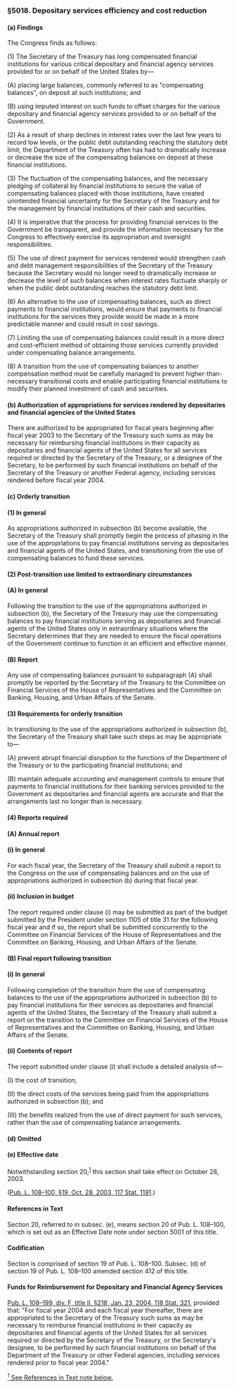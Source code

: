 ### §5018. Depositary services efficiency and cost reduction ###

[]()

#### (a) Findings ####

The Congress finds as follows:

[]()

(1) The Secretary of the Treasury has long compensated financial institutions for various critical depositary and financial agency services provided for or on behalf of the United States by—

[]()

(A) placing large balances, commonly referred to as "compensating balances", on deposit at such institutions; and

[]()

(B) using imputed interest on such funds to offset charges for the various depositary and financial agency services provided to or on behalf of the Government.

[]()

(2) As a result of sharp declines in interest rates over the last few years to record low levels, or the public debt outstanding reaching the statutory debt limit, the Department of the Treasury often has had to dramatically increase or decrease the size of the compensating balances on deposit at these financial institutions.

[]()

(3) The fluctuation of the compensating balances, and the necessary pledging of collateral by financial institutions to secure the value of compensating balances placed with those institutions, have created unintended financial uncertainty for the Secretary of the Treasury and for the management by financial institutions of their cash and securities.

[]()

(4) It is imperative that the process for providing financial services to the Government be transparent, and provide the information necessary for the Congress to effectively exercise its appropriation and oversight responsibilities.

[]()

(5) The use of direct payment for services rendered would strengthen cash and debt management responsibilities of the Secretary of the Treasury because the Secretary would no longer need to dramatically increase or decrease the level of such balances when interest rates fluctuate sharply or when the public debt outstanding reaches the statutory debt limit.

[]()

(6) An alternative to the use of compensating balances, such as direct payments to financial institutions, would ensure that payments to financial institutions for the services they provide would be made in a more predictable manner and could result in cost savings.

[]()

(7) Limiting the use of compensating balances could result in a more direct and cost-efficient method of obtaining those services currently provided under compensating balance arrangements.

[]()

(8) A transition from the use of compensating balances to another compensation method must be carefully managed to prevent higher-than-necessary transitional costs and enable participating financial institutions to modify their planned investment of cash and securities.

[]()

#### (b) Authorization of appropriations for services rendered by depositaries and financial agencies of the United States ####

There are authorized to be appropriated for fiscal years beginning after fiscal year 2003 to the Secretary of the Treasury such sums as may be necessary for reimbursing financial institutions in their capacity as depositaries and financial agents of the United States for all services required or directed by the Secretary of the Treasury, or a designee of the Secretary, to be performed by such financial institutions on behalf of the Secretary of the Treasury or another Federal agency, including services rendered before fiscal year 2004.

[]()

#### (c) Orderly transition ####

[]()

#### (1) In general ####

As appropriations authorized in subsection (b) become available, the Secretary of the Treasury shall promptly begin the process of phasing in the use of the appropriations to pay financial institutions serving as depositaries and financial agents of the United States, and transitioning from the use of compensating balances to fund these services.

[]()

#### (2) Post-transition use limited to extraordinary circumstances ####

[]()

#### (A) In general ####

Following the transition to the use of the appropriations authorized in subsection (b), the Secretary of the Treasury may use the compensating balances to pay financial institutions serving as depositaries and financial agents of the United States only in extraordinary situations where the Secretary determines that they are needed to ensure the fiscal operations of the Government continue to function in an efficient and effective manner.

[]()

#### (B) Report ####

Any use of compensating balances pursuant to subparagraph (A) shall promptly be reported by the Secretary of the Treasury to the Committee on Financial Services of the House of Representatives and the Committee on Banking, Housing, and Urban Affairs of the Senate.

[]()

#### (3) Requirements for orderly transition ####

In transitioning to the use of the appropriations authorized in subsection (b), the Secretary of the Treasury shall take such steps as may be appropriate to—

[]()

(A) prevent abrupt financial disruption to the functions of the Department of the Treasury or to the participating financial institutions; and

[]()

(B) maintain adequate accounting and management controls to ensure that payments to financial institutions for their banking services provided to the Government as depositaries and financial agents are accurate and that the arrangements last no longer than is necessary.

[]()

#### (4) Reports required ####

[]()

#### (A) Annual report ####

[]()

#### (i) In general ####

For each fiscal year, the Secretary of the Treasury shall submit a report to the Congress on the use of compensating balances and on the use of appropriations authorized in subsection (b) during that fiscal year.

[]()

#### (ii) Inclusion in budget ####

The report required under clause (i) may be submitted as part of the budget submitted by the President under section 1105 of title 31 for the following fiscal year and if so, the report shall be submitted concurrently to the Committee on Financial Services of the House of Representatives and the Committee on Banking, Housing, and Urban Affairs of the Senate.

[]()

#### (B) Final report following transition ####

[]()

#### (i) In general ####

Following completion of the transition from the use of compensating balances to the use of the appropriations authorized in subsection (b) to pay financial institutions for their services as depositaries and financial agents of the United States, the Secretary of the Treasury shall submit a report on the transition to the Committee on Financial Services of the House of Representatives and the Committee on Banking, Housing, and Urban Affairs of the Senate.

[]()

#### (ii) Contents of report ####

The report submitted under clause (i) shall include a detailed analysis of—

[]()

(I) the cost of transition;

[]()

(II) the direct costs of the services being paid from the appropriations authorized in subsection (b); and

[]()

(III) the benefits realized from the use of direct payment for such services, rather than the use of compensating balance arrangements.

[]()

#### (d) Omitted ####

[]()

#### (e) Effective date ####

Notwithstanding section 20,<sup><a href="#5018_1_target" name="5018_1">1</a></sup> this section shall take effect on October 28, 2003.

([Pub. L. 108–100, §19, Oct. 28, 2003, 117 Stat. 1191](/statviewer.htm?volume=117&page=1191).)

#### References in Text ####

Section 20, referred to in subsec. (e), means section 20 of Pub. L. 108–100, which is set out as an Effective Date note under section 5001 of this title.

#### Codification ####

Section is comprised of section 19 of Pub. L. 108–100. Subsec. (d) of section 19 of Pub. L. 108–100 amended section 412 of this title.

#### Funds for Reimbursement for Depositary and Financial Agency Services ####

[Pub. L. 108–199, div. F, title II, §218, Jan. 23, 2004, 118 Stat. 321](/statviewer.htm?volume=118&page=321), provided that: "For fiscal year 2004 and each fiscal year thereafter, there are appropriated to the Secretary of the Treasury such sums as may be necessary to reimburse financial institutions in their capacity as depositaries and financial agents of the United States for all services required or directed by the Secretary of the Treasury, or the Secretary's designee, to be performed by such financial institutions on behalf of the Department of the Treasury or other Federal agencies, including services rendered prior to fiscal year 2004."

[<sup>1</sup> See References in Text note below.](#5018_1)